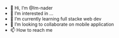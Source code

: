 - 👋 Hi, I’m @Im-nader
- 👀 I’m interested in ...
- 🌱 I’m currently learning full stacke web dev
- 💞️ I’m looking to collaborate on mobile application
- 📫 How to reach me 

<!---
Im-nader/Im-nader is a ✨ special ✨ repository because its `README.md` (this file) appears on your GitHub profile.
You can click the Preview link to take a look at your changes.
--->
